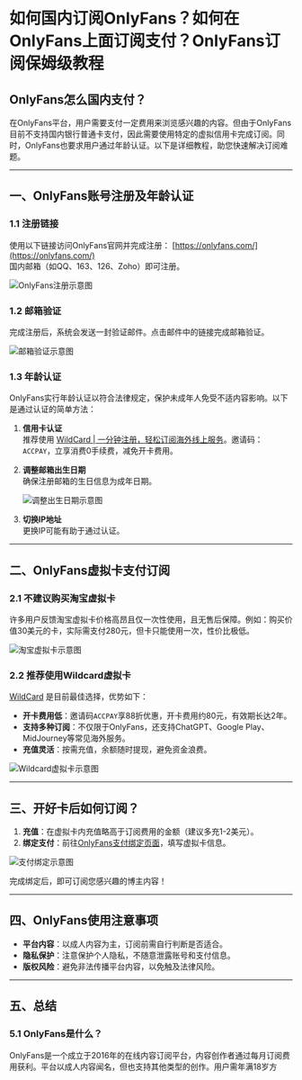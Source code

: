 # 如何国内订阅OnlyFans？如何在OnlyFans上面订阅支付？OnlyFans订阅保姆级教程



## OnlyFans怎么国内支付？

在OnlyFans平台，用户需要支付一定费用来浏览感兴趣的内容。但由于OnlyFans目前不支持国内银行普通卡支付，因此需要使用特定的虚拟信用卡完成订阅。同时，OnlyFans也要求用户通过年龄认证。以下是详细教程，助您快速解决订阅难题。

---

## 一、OnlyFans账号注册及年龄认证

### 1.1 注册链接

使用以下链接访问OnlyFans官网并完成注册：
[https://onlyfans.com/](https://onlyfans.com/)  
国内邮箱（如QQ、163、126、Zoho）即可注册。

![OnlyFans注册示意图](https://xinyuweb.oss-cn-beijing.aliyuncs.com/img2024/202402250058897.png)

### 1.2 邮箱验证

完成注册后，系统会发送一封验证邮件。点击邮件中的链接完成邮箱验证。

![邮箱验证示意图](https://xinyuweb.oss-cn-beijing.aliyuncs.com/img2024/202402250058015.png)

### 1.3 年龄认证

OnlyFans实行年龄认证以符合法律规定，保护未成年人免受不适内容影响。以下是通过认证的简单方法：

1. **信用卡认证**  
   推荐使用 [WildCard | 一分钟注册，轻松订阅海外线上服务](https://bit.ly/bewildcard)。邀请码：`ACCPAY`，立享消费0手续费，减免开卡费用。

2. **调整邮箱出生日期**  
   确保注册邮箱的生日信息为成年日期。

   ![调整出生日期示意图](https://xinyuweb.oss-cn-beijing.aliyuncs.com/img2024/202402252113459.png)

3. **切换IP地址**  
   更换IP可能有助于通过认证。

---

## 二、OnlyFans虚拟卡支付订阅

### 2.1 不建议购买淘宝虚拟卡

许多用户反馈淘宝虚拟卡价格高昂且仅一次性使用，且无售后保障。例如：购买价值30美元的卡，实际需支付280元，但卡只能使用一次，性价比极低。

![淘宝虚拟卡示意图](https://xinyuweb.oss-cn-beijing.aliyuncs.com/img2024/202402250058625.png)

### 2.2 推荐使用Wildcard虚拟卡

[WildCard](https://bit.ly/bewildcard) 是目前最佳选择，优势如下：
- **开卡费用低**：邀请码`ACCPAY`享88折优惠，开卡费用约80元，有效期长达2年。
- **支持多种订阅**：不仅限于OnlyFans，还支持ChatGPT、Google Play、MidJourney等常见海外服务。
- **充值灵活**：按需充值，余额随时提现，避免资金浪费。

![Wildcard虚拟卡示意图](https://xinyuweb.oss-cn-beijing.aliyuncs.com/img2024/202402250058000.webp)

---

## 三、开好卡后如何订阅？

1. **充值**：在虚拟卡内充值略高于订阅费用的金额（建议多充1-2美元）。
2. **绑定支付**：前往[OnlyFans支付绑定页面](https://onlyfans.com/my/payments/add_card)，填写虚拟卡信息。

![支付绑定示意图](https://xinyuweb.oss-cn-beijing.aliyuncs.com/img2024/202402250058932.webp)

完成绑定后，即可订阅您感兴趣的博主内容！

---

## 四、OnlyFans使用注意事项

- **平台内容**：以成人内容为主，订阅前需自行判断是否适合。
- **隐私保护**：注意保护个人隐私，不随意泄露账号和支付信息。
- **版权风险**：避免非法传播平台内容，以免触及法律风险。

---

## 五、总结

### 5.1 OnlyFans是什么？

OnlyFans是一个成立于2016年的在线内容订阅平台，内容创作者通过每月订阅费用获利。平台以成人内容闻名，但也支持其他类型的创作。用户需年满18岁方
